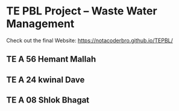 # TE PBL Project – Waste Water Management 
  Check out the final Website: https://notacoderbro.github.io/TEPBL/
## TE A 56 Hemant Mallah
## TE A 24 kwinal Dave
## TE A 08 Shlok Bhagat
